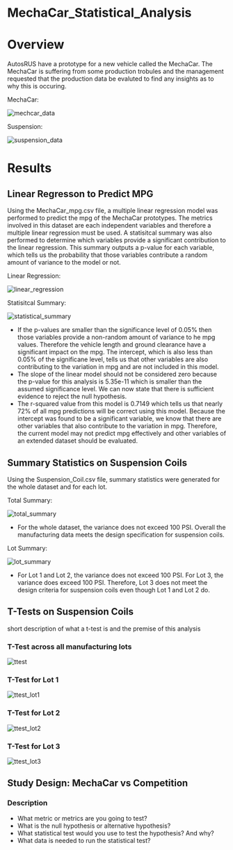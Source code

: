 # MechaCar_Statistical_Analysis

# Overview
AutosRUS have a prototype for a new vehicle called the MechaCar. The MechaCar is suffering from some production trobules and the management requested that the production data be evaluted to find any insights as to why this is occuring. 

MechaCar:

![mechcar_data](https://user-images.githubusercontent.com/71397190/106395905-6db42c00-63ca-11eb-87c3-adf135963ce3.PNG)

Suspension:

![suspension_data](https://user-images.githubusercontent.com/71397190/106395907-6db42c00-63ca-11eb-9d0d-431b061c0208.PNG)

# Results
## Linear Regresson to Predict MPG
Using the MechaCar_mpg.csv file, a multiple linear regression model was performed to predict the mpg of the MechaCar prototypes. The metrics involved in this dataset are each independent variables and therefore a multiple linear regression must be used.
A statisitcal summary was also performed to determine which variables provide a significant contribution to the linear regression. This summary outputs a p-value for each variable, which tells us the probability that those variables contribute a random amount of variance to the model or not.

Linear Regression:

![linear_regression](https://user-images.githubusercontent.com/71397190/106395903-6d1b9580-63ca-11eb-9fcd-535071b49561.PNG)

Statisitcal Summary:

![statistical_summary](https://user-images.githubusercontent.com/71397190/106395906-6db42c00-63ca-11eb-9207-ff4cc63eebeb.PNG)

- If the p-values are smaller than the significance level of 0.05% then those variables provide a non-random amount of variance to he mpg values. Therefore the vehicle length and ground clearance have a significant impact on the mpg. The intercept, which is also less than 0.05% of the significane level, tells us that other variables are also contributing to the variation in mpg and are not included in this model.
- The slope of the linear model should not be considered zero because the p-value for this analysis is 5.35e-11 which is smaller than the assumed significance level. We can now state that there is sufficient evidence to reject the null hypothesis.
- The r-squared value from this model is 0.7149 which tells us that nearly 72% of all mpg predictions will be correct using this model. Because the intercept was found to be a significant variable, we know that there are other variables that also contribute to the variation in mpg. Therefore, the current model may not predict mpg effectively and other variables of an extended dataset should be evaluated.

## Summary Statistics on Suspension Coils
Using the Suspension_Coil.csv file, summary statistics were generated for the whole dataset and for each lot.

Total Summary:

![total_summary](https://user-images.githubusercontent.com/71397190/106395908-6db42c00-63ca-11eb-833a-697219547da2.PNG)

- For the whole dataset, the variance does not exceed 100 PSI. Overall the manufacturing data meets the design specification for suspension coils.

Lot Summary:

![lot_summary](https://user-images.githubusercontent.com/71397190/106395904-6d1b9580-63ca-11eb-86cb-6dc934b51b5c.PNG)

- For Lot 1 and Lot 2, the variance does not exceed 100 PSI. For Lot 3, the variance does exceed 100 PSI. Therefore, Lot 3 does not meet the design criteria for suspension coils even though Lot 1 and Lot 2 do.

## T-Tests on Suspension Coils
short description of what a t-test is and the premise of this analysis

### T-Test across all manufacturing lots

![ttest](https://user-images.githubusercontent.com/71397190/106395909-6db42c00-63ca-11eb-8b12-ca4bf1697394.PNG)

### T-Test for Lot 1

![ttest_lot1](https://user-images.githubusercontent.com/71397190/106395910-6db42c00-63ca-11eb-8ed5-8b40c9610328.PNG)

### T-Test for Lot 2

![ttest_lot2](https://user-images.githubusercontent.com/71397190/106395911-6e4cc280-63ca-11eb-9d3d-f478fdcaa964.PNG)

### T-Test for Lot 3

![ttest_lot3](https://user-images.githubusercontent.com/71397190/106395912-6e4cc280-63ca-11eb-9864-10f02a21ce5f.PNG)

## Study Design: MechaCar vs Competition
### Description
- What metric or metrics are you going to test?
- What is the null hypothesis or alternative hypothesis?
- What statistical test would you use to test the hypothesis? And why?
- What data is needed to run the statistical test?

